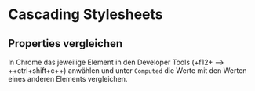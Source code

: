 # Cascading Stylesheets

## Properties vergleichen

In Chrome das jeweilige Element in den Developer Tools (+f12+ --> ++ctrl+shift+c++)
anwählen und unter `Computed` die Werte mit den Werten eines anderen Elements
vergleichen.